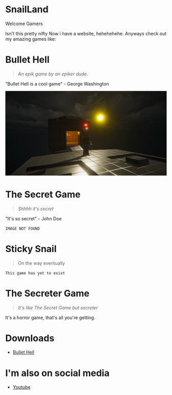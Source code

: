 # SnailLand
Welcome Gamers

Isn't this pretty nifty
Now i have a website, hehehehehe.
Anyways check out my amazing games like:
# Bullet Hell
> *An epik game by an epiker dude.*

"Bullet Hell is a cool game" - George Washington

![Nome Chillin](./Screenshot1.png)

# The Secret Game
> *Shhhh it's secret*

"It's so secret" - John Doe

```
IMAGE NOT FOUND
```

# Sticky Snail
>On the way eventually

```
This game has yet to exist
```

# The Secreter Game
> *It's like The Secret Game but secreter*

It's a horror game, that's all you're getting.

# Downloads
* [Bullet Hell](https://github.com/ASnailman777/SnailLand/releases/tag/BulletHell)

# I'm also on social media

* [Youtube](https://www.youtube.com/channel/UCE6gzWZaLhG1PglvFILDT8Q)
